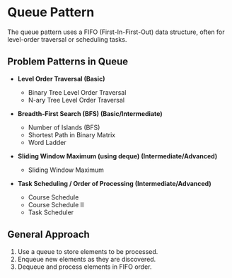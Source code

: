 # Queue Pattern

The queue pattern uses a FIFO (First-In-First-Out) data structure, often for level-order traversal or scheduling tasks.

## Problem Patterns in Queue

- **Level Order Traversal (Basic)**
  - Binary Tree Level Order Traversal
  - N-ary Tree Level Order Traversal

- **Breadth-First Search (BFS) (Basic/Intermediate)**
  - Number of Islands (BFS)
  - Shortest Path in Binary Matrix
  - Word Ladder

- **Sliding Window Maximum (using deque) (Intermediate/Advanced)**
  - Sliding Window Maximum

- **Task Scheduling / Order of Processing (Intermediate/Advanced)**
  - Course Schedule
  - Course Schedule II
  - Task Scheduler

## General Approach
1. Use a queue to store elements to be processed.
2. Enqueue new elements as they are discovered.
3. Dequeue and process elements in FIFO order.
